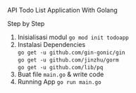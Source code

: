 API Todo List Application With Golang

Step by Step 

1. Inisialisasi modul `go mod init todoapp`
2. Instalasi Dependencies <br>
`go get -u github.com/gin-gonic/gin` <br>
`go get -u github.com/jinzhu/gorm` <br>
`go get -u github.com/lib/pq` <br>
3. Buat file `main.go` & write code
4. Running App `go run main.go`
